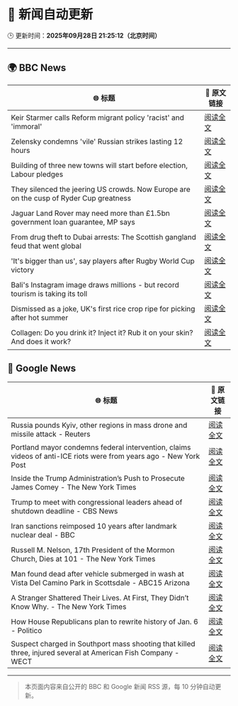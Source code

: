 # 🧠 新闻自动更新

🕒 更新时间：**2025年09月28日 21:25:12（北京时间）**

---

## 🌍 BBC News

| 🌐 标题 | 🔗 原文链接 |
|--------|-------------|
| Keir Starmer calls Reform migrant policy 'racist' and 'immoral' | [阅读全文](https://www.bbc.com/news/articles/cj6xdw1dg4zo?at_medium=RSS&at_campaign=rss) |
| Zelensky condemns 'vile' Russian strikes lasting 12 hours | [阅读全文](https://www.bbc.com/news/articles/c75qeqr5905o?at_medium=RSS&at_campaign=rss) |
| Building of three new towns will start before election, Labour pledges | [阅读全文](https://www.bbc.com/news/articles/cly1geen679o?at_medium=RSS&at_campaign=rss) |
| They silenced the jeering US crowds. Now Europe are on the cusp of Ryder Cup greatness | [阅读全文](https://www.bbc.com/sport/golf/articles/ce8621jddj2o?at_medium=RSS&at_campaign=rss) |
| Jaguar Land Rover may need more than £1.5bn government loan guarantee, MP says | [阅读全文](https://www.bbc.com/news/articles/c62zggj69e0o?at_medium=RSS&at_campaign=rss) |
| From drug theft to Dubai arrests: The Scottish gangland feud that went global | [阅读全文](https://www.bbc.com/news/articles/c8xr1n4pp49o?at_medium=RSS&at_campaign=rss) |
| 'It's bigger than us', say players after Rugby World Cup victory | [阅读全文](https://www.bbc.com/sport/rugby-union/articles/cd9ygg1l48zo?at_medium=RSS&at_campaign=rss) |
| Bali's Instagram image draws millions - but record tourism is taking its toll | [阅读全文](https://www.bbc.com/news/articles/c07vxdny178o?at_medium=RSS&at_campaign=rss) |
| Dismissed as a joke, UK's first rice crop ripe for picking after hot summer | [阅读全文](https://www.bbc.com/news/articles/c1wgeq702dyo?at_medium=RSS&at_campaign=rss) |
| Collagen: Do you drink it? Inject it? Rub it on your skin? And does it work? | [阅读全文](https://www.bbc.com/news/articles/cjr5zj12ye1o?at_medium=RSS&at_campaign=rss) |

## 📰 Google News

| 🌐 标题 | 🔗 原文链接 |
|--------|-------------|
| Russia pounds Kyiv, other regions in mass drone and missile attack - Reuters | [阅读全文](https://news.google.com/rss/articles/CBMixwFBVV95cUxOcnBySGRzMVFsa082VWRHX292dkRROTI2QXFsZ05DSnU3T3phRlhxTDFOZHNGTGRfdmR5Vk1iT1JReEZRZzBHdDFHVk5ydXg4MW5LbVMxb2ZtRlJHZUV1TWVKMnVUcl9Jd2pnektQLWdnYUtHVVJ2LTFMc2FKeHp1QklfNFEwamNIRENoc3d3ZHhjdnRoSGdoZTNCVkZ3OFVNbTAybnA5eEZaYW4xT2UxOHZkSkcyQWlpY3ZOVUgyblNoR3JrVGNN?oc=5) |
| Portland mayor condemns federal intervention, claims videos of anti-ICE riots were from years ago - New York Post | [阅读全文](https://news.google.com/rss/articles/CBMi4gFBVV95cUxQRVJoZ2FUSjZuZ2dOUUctZ2JOZGI2WkhaeF8tcFlMcmt6LVRPTGFuRVBJempEWnRqT0lINGlyZFcxTjFBQmJlUEM5YXRxUVBVc1NWUjFDUXhLejNKSlNGRTM5a0YyTGNLVUJsbmJKdW5NeFZoRmxtQnpXYUZUZ2VIeXY2aHY2VEtNTkN4bU1uOTZVMmpYLTNpM1pNZTQyc3NRa0dsR05lN21IcVVNaHVsdG5qc19PSW9qbVRLeHNiRmN0QXZqcG43VEc2dGhiWU1WczUtcWRmVTlDZklFMEtfcVBB?oc=5) |
| Inside the Trump Administration’s Push to Prosecute James Comey - The New York Times | [阅读全文](https://news.google.com/rss/articles/CBMiigFBVV95cUxPb1k0cHVhbkhsSnFhYVRvUXh6WEVzZWNKSXpGSkxIVmlNc3pNMThpVFc3blNrUGhVazRzb3ptSXBhcnB5LUdONDZIelBWckhIWGQ1UnQ3VHFrQ0s2UkFXSFBnZGlZelZfUk9kcHllalRFLURzLWhwQzRqYkVzNnFvajRrYUtTaGVGRVE?oc=5) |
| Trump to meet with congressional leaders ahead of shutdown deadline - CBS News | [阅读全文](https://news.google.com/rss/articles/CBMingFBVV95cUxNejNCc3o2dHRJU0VKNFJ3OEpRWXFFSHdtMDlHdUM1Z05SUF9Wb2VSUlRGMTNERXhweWRIVl9yZlJKSzdEbDN6MzZ1TksxSkxtdlA5bUhIVFMwYmY1NUdtbFNSWnZVV0RncUFjbFc4aGlSTnd5UVZFS0tWYnN1OTdwVVBVVVdRVEZGTFNIQ29jdzAtb291TU0wOEZqMFRnQdIBowFBVV95cUxNQmhabm5BVDlHb3hZU1Q3bGNHMmdnR3haVDQyRG1LM21jUHFIMEc4aWg1WTNQNmZIS2dvdFZIVVo0ZHdfN084QkJYVk9oVHh1SlpUZEtMZUFBVXJhcjJ6QkpaVjcxRnZlM0JESDJ1OEdtSG1HMDJFbTlQS2NhQy0xaE5fMWlSN2x3NTRWcHdYRDA0dnhTcTROdElvMFBjRVVfc2RN?oc=5) |
| Iran sanctions reimposed 10 years after landmark nuclear deal - BBC | [阅读全文](https://news.google.com/rss/articles/CBMiWkFVX3lxTFB5amFFQk5mZTF4czhMbzRjVGdtb0R4elRPZ2Fnc2dhRG8zNjgtVXZYUGh4VHV0UjE0V2ZzbV9XTTI2eG5MdlhMOFpYVnJabHhaRFJQSGJnSnFnd9IBX0FVX3lxTE9UTkVmdi1NOGk2M2FCUFFWVVg3d21sS0t3ZnViNXlMRjNxNU9fZmpxQmpXbVlUSDhNb05LZ3dKcUVNN1JQU2cwaEFWM2R2Mkd1TG9KUGNNSEtWS2JnQllJ?oc=5) |
| Russell M. Nelson, 17th President of the Mormon Church, Dies at 101 - The New York Times | [阅读全文](https://news.google.com/rss/articles/CBMifEFVX3lxTE5ESEEzYk54Sk9wakZ4RWV6N19LLU9aZUY4REtTSHVhNkNOelRibkZJMkVNWWpMQUtCMlV5bGpiZHJfckdkVVRSYlYxVXdoS1dYdEtzbzJuYUNVLUZRYW9rN0pXZXJtOXl2YnE5WDRhdXgweEZoNWlYSWtLNzc?oc=5) |
| Man found dead after vehicle submerged in wash at Vista Del Camino Park in Scottsdale - ABC15 Arizona | [阅读全文](https://news.google.com/rss/articles/CBMirgFBVV95cUxQbmpXZW1oeEEza0wxNHpJS3FudEtLR3ZJOEVsYUN2Vy1kV1RNWUJXOUhnU3JOMjhPcDJRQ0hPYVRQb2VYZzMxSTBvbjNSNnExT1pnQTY4d3RIVkppN0Z1YXFGRmF1THVaRldUTFA4QzZCN2pCLW5pUTZrcnpQNUpXZUhwVkhrQTVTYWUyN19WYUZoTW16X19aZUloTi1XQVNERWI0Z0dkSWZCcWZSUWc?oc=5) |
| A Stranger Shattered Their Lives. At First, They Didn’t Know Why. - The New York Times | [阅读全文](https://news.google.com/rss/articles/CBMibEFVX3lxTE9jN3BxbkNIakdXbHFiNlcxQmJ3M2kyb2gwUHlOZmpyLWVKVldsQVVibTJ1NVB5bVlIMHdHY01LeDZFcDhTTEtWT0FSQjhsZTgzcWMxVnZ3N3FrZVF6ck5YTktKUlZReEhmZjFxdw?oc=5) |
| How House Republicans plan to rewrite history of Jan. 6 - Politico | [阅读全文](https://news.google.com/rss/articles/CBMirAFBVV95cUxQVmVlXzc2dnNVcnI5NktYNWpPOVoyRXhyd19kRi1TZEI3c3dtYTFoTEdIa0loa3BaWlc3djVtOUdJUm5VZnEwSUV1VE95a092ejdaTjFmTk0ySm1xTU10WG5Kd1dURDFxQUhQcWQ1UE1KeHhJVmlHV21YVHlUdzNFYjBEM2pZaWN5dG53OFNEM3duVlBLUEVsTTZrelF2TVpUNWREaXRUaThCekVO?oc=5) |
| Suspect charged in Southport mass shooting that killed three, injured several at American Fish Company - WECT | [阅读全文](https://news.google.com/rss/articles/CBMioAFBVV95cUxNYnBYWXhrRndnZGJjQ0xmNUxPbnMxeUNCQWxqYVdiYTYxRGtFZTNnb0pzUF9iX0FRUGd5eFBGVWpfMkIyQndqU2lBNXJlb2NYcVIxeDlYajhNVzN2R2ZOOTNxMl9DdC1OMkVsZklKMmlFNy1UTzBGZ0pLN2RkRUh2RHRuMHd0S1hGRUlCajhaOGJnR2lycVh5MEV5X1BtTW93?oc=5) |

---
> 本页面内容来自公开的 BBC 和 Google 新闻 RSS 源，每 10 分钟自动更新。